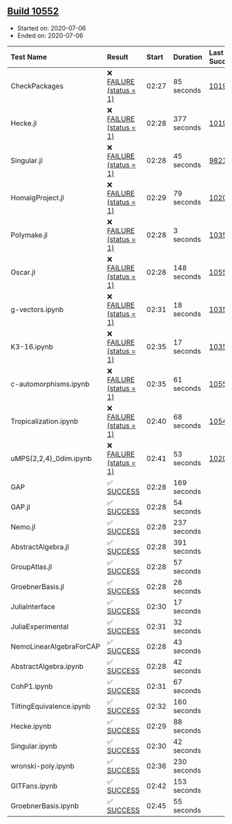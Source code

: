 ## [Build 10552](https://oscarci.mathematik.uni-kl.de/job/oscar/10552/)

* Started on: 2020-07-06
* Ended on: 2020-07-06

| Test Name    | Result | Start | Duration | Last Success | First Failure |
|:-------------|:-------|:------|:---------|:-------------|:--------------|
| CheckPackages | ❌ [FAILURE (status = 1)](https://oscarci.mathematik.uni-kl.de/job/oscar/10552/artifact/logs/build-10552/CheckPackages.log) | 02:27 | 85 seconds | [10197](https://oscarci.mathematik.uni-kl.de/job/oscar/10197/) | [10198](https://oscarci.mathematik.uni-kl.de/job/oscar/10198/) |
| Hecke.jl | ❌ [FAILURE (status = 1)](https://oscarci.mathematik.uni-kl.de/job/oscar/10552/artifact/logs/build-10552/Hecke.jl.log) | 02:28 | 377 seconds | [10197](https://oscarci.mathematik.uni-kl.de/job/oscar/10197/) | [10198](https://oscarci.mathematik.uni-kl.de/job/oscar/10198/) |
| Singular.jl | ❌ [FAILURE (status = 1)](https://oscarci.mathematik.uni-kl.de/job/oscar/10552/artifact/logs/build-10552/Singular.jl.log) | 02:28 | 45 seconds | [9821](https://oscarci.mathematik.uni-kl.de/job/oscar/9821/) | [9822](https://oscarci.mathematik.uni-kl.de/job/oscar/9822/) |
| HomalgProject.jl | ❌ [FAILURE (status = 1)](https://oscarci.mathematik.uni-kl.de/job/oscar/10552/artifact/logs/build-10552/HomalgProject.jl.log) | 02:29 | 79 seconds | [10209](https://oscarci.mathematik.uni-kl.de/job/oscar/10209/) | [10210](https://oscarci.mathematik.uni-kl.de/job/oscar/10210/) |
| Polymake.jl | ❌ [FAILURE (status = 1)](https://oscarci.mathematik.uni-kl.de/job/oscar/10552/artifact/logs/build-10552/Polymake.jl.log) | 02:28 | 3 seconds | [10356](https://oscarci.mathematik.uni-kl.de/job/oscar/10356/) | [10357](https://oscarci.mathematik.uni-kl.de/job/oscar/10357/) |
| Oscar.jl | ❌ [FAILURE (status = 1)](https://oscarci.mathematik.uni-kl.de/job/oscar/10552/artifact/logs/build-10552/Oscar.jl.log) | 02:28 | 148 seconds | [10550](https://oscarci.mathematik.uni-kl.de/job/oscar/10550/) | [10551](https://oscarci.mathematik.uni-kl.de/job/oscar/10551/) |
| g-vectors.ipynb | ❌ [FAILURE (status = 1)](https://oscarci.mathematik.uni-kl.de/job/oscar/10552/artifact/logs/build-10552/g-vectors.ipynb.log) | 02:31 | 18 seconds | [10356](https://oscarci.mathematik.uni-kl.de/job/oscar/10356/) | [10357](https://oscarci.mathematik.uni-kl.de/job/oscar/10357/) |
| K3-16.ipynb | ❌ [FAILURE (status = 1)](https://oscarci.mathematik.uni-kl.de/job/oscar/10552/artifact/logs/build-10552/K3-16.ipynb.log) | 02:35 | 17 seconds | [10356](https://oscarci.mathematik.uni-kl.de/job/oscar/10356/) | [10357](https://oscarci.mathematik.uni-kl.de/job/oscar/10357/) |
| c-automorphisms.ipynb | ❌ [FAILURE (status = 1)](https://oscarci.mathematik.uni-kl.de/job/oscar/10552/artifact/logs/build-10552/c-automorphisms.ipynb.log) | 02:35 | 61 seconds | [10551](https://oscarci.mathematik.uni-kl.de/job/oscar/10551/) | [10552](https://oscarci.mathematik.uni-kl.de/job/oscar/10552/) |
| Tropicalization.ipynb | ❌ [FAILURE (status = 1)](https://oscarci.mathematik.uni-kl.de/job/oscar/10552/artifact/logs/build-10552/Tropicalization.ipynb.log) | 02:40 | 68 seconds | [10549](https://oscarci.mathematik.uni-kl.de/job/oscar/10549/) | [10550](https://oscarci.mathematik.uni-kl.de/job/oscar/10550/) |
| uMPS(2,2,4)_0dim.ipynb | ❌ [FAILURE (status = 1)](https://oscarci.mathematik.uni-kl.de/job/oscar/10552/artifact/logs/build-10552/uMPS-2-2-4-_0dim.ipynb.log) | 02:41 | 53 seconds | [10209](https://oscarci.mathematik.uni-kl.de/job/oscar/10209/) | [10210](https://oscarci.mathematik.uni-kl.de/job/oscar/10210/) |
| GAP | ✅ [SUCCESS](https://oscarci.mathematik.uni-kl.de/job/oscar/10552/artifact/logs/build-10552/GAP.log) | 02:28 | 169 seconds |  |  |
| GAP.jl | ✅ [SUCCESS](https://oscarci.mathematik.uni-kl.de/job/oscar/10552/artifact/logs/build-10552/GAP.jl.log) | 02:28 | 54 seconds |  |  |
| Nemo.jl | ✅ [SUCCESS](https://oscarci.mathematik.uni-kl.de/job/oscar/10552/artifact/logs/build-10552/Nemo.jl.log) | 02:28 | 237 seconds |  |  |
| AbstractAlgebra.jl | ✅ [SUCCESS](https://oscarci.mathematik.uni-kl.de/job/oscar/10552/artifact/logs/build-10552/AbstractAlgebra.jl.log) | 02:28 | 391 seconds |  |  |
| GroupAtlas.jl | ✅ [SUCCESS](https://oscarci.mathematik.uni-kl.de/job/oscar/10552/artifact/logs/build-10552/GroupAtlas.jl.log) | 02:28 | 57 seconds |  |  |
| GroebnerBasis.jl | ✅ [SUCCESS](https://oscarci.mathematik.uni-kl.de/job/oscar/10552/artifact/logs/build-10552/GroebnerBasis.jl.log) | 02:28 | 28 seconds |  |  |
| JuliaInterface | ✅ [SUCCESS](https://oscarci.mathematik.uni-kl.de/job/oscar/10552/artifact/logs/build-10552/JuliaInterface.log) | 02:30 | 17 seconds |  |  |
| JuliaExperimental | ✅ [SUCCESS](https://oscarci.mathematik.uni-kl.de/job/oscar/10552/artifact/logs/build-10552/JuliaExperimental.log) | 02:31 | 32 seconds |  |  |
| NemoLinearAlgebraForCAP | ✅ [SUCCESS](https://oscarci.mathematik.uni-kl.de/job/oscar/10552/artifact/logs/build-10552/NemoLinearAlgebraForCAP.log) | 02:28 | 43 seconds |  |  |
| AbstractAlgebra.ipynb | ✅ [SUCCESS](https://oscarci.mathematik.uni-kl.de/job/oscar/10552/artifact/logs/build-10552/AbstractAlgebra.ipynb.log) | 02:28 | 42 seconds |  |  |
| CohP1.ipynb | ✅ [SUCCESS](https://oscarci.mathematik.uni-kl.de/job/oscar/10552/artifact/logs/build-10552/CohP1.ipynb.log) | 02:31 | 67 seconds |  |  |
| TiltingEquivalence.ipynb | ✅ [SUCCESS](https://oscarci.mathematik.uni-kl.de/job/oscar/10552/artifact/logs/build-10552/TiltingEquivalence.ipynb.log) | 02:32 | 160 seconds |  |  |
| Hecke.ipynb | ✅ [SUCCESS](https://oscarci.mathematik.uni-kl.de/job/oscar/10552/artifact/logs/build-10552/Hecke.ipynb.log) | 02:29 | 88 seconds |  |  |
| Singular.ipynb | ✅ [SUCCESS](https://oscarci.mathematik.uni-kl.de/job/oscar/10552/artifact/logs/build-10552/Singular.ipynb.log) | 02:30 | 42 seconds |  |  |
| wronski-poly.ipynb | ✅ [SUCCESS](https://oscarci.mathematik.uni-kl.de/job/oscar/10552/artifact/logs/build-10552/wronski-poly.ipynb.log) | 02:36 | 230 seconds |  |  |
| GITFans.ipynb | ✅ [SUCCESS](https://oscarci.mathematik.uni-kl.de/job/oscar/10552/artifact/logs/build-10552/GITFans.ipynb.log) | 02:42 | 153 seconds |  |  |
| GroebnerBasis.ipynb | ✅ [SUCCESS](https://oscarci.mathematik.uni-kl.de/job/oscar/10552/artifact/logs/build-10552/GroebnerBasis.ipynb.log) | 02:45 | 55 seconds |  |  |
